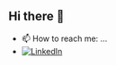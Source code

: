 ## Hi there 👋

- 📫 How to reach me: ...
-  [![LinkedIn](https://img.shields.io/badge/LinkedIn-0077B5?style=for-the-badge&logo=linkedin&logoColor=white)](https://co.linkedin.com/in/gabriela-alejandra-valencia-zu%C3%B1iga-b93997240)



